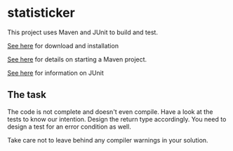 # statisticker

This project uses Maven and JUnit to build and test.

[See here](https://maven.apache.org/download.cgi) for download and installation

[See here](https://maven.apache.org/guides/getting-started/) for details on starting a Maven project.

[See here](https://github.com/junit-team/junit4/wiki/Assertions) for information on JUnit

## The task

The code is not complete and doesn't even compile.
Have a look at the tests to know our intention.
Design the return type accordingly.
You need to design a test for an error condition as well.

Take care not to leave behind any compiler warnings in your solution.
